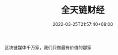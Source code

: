 ﻿---
weight: 
title: "全天链财经"
description: "区块链媒体千万家，我们只做最有价值的那家"
date: 2022-03-25T21:57:40+08:00
lastmod: 2022-03-25T16:45:40+08:00
draft: false
authors: ["Metabd"]
featuredImage: "quantianliancaijing.jpg"
link: ""
tags: ["微信公众号","全天链财经"]
categories: ["navigation"]
navigation: ["微信公众号"]
lightgallery: true
toc: true
pinned: false
recommend: false
recommend1: false
---
区块链媒体千万家，我们只做最有价值的那家
